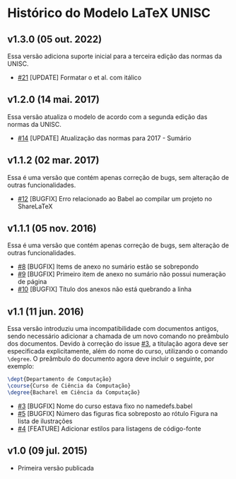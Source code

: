 # Histórico do Modelo LaTeX UNISC

## v1.3.0 (05 out. 2022)

Essa versão adiciona suporte inicial para a terceira edição das normas da UNISC.

* [#21](https://github.com/eduardoweiland/latex-unisc/issues/21) [UPDATE] Formatar o et al. com itálico

## v1.2.0 (14 mai. 2017)

Essa versão atualiza o modelo de acordo com a segunda edição das normas da UNISC.

* [#14](https://github.com/eduardoweiland/latex-unisc/issues/14) [UPDATE] Atualização das normas para 2017 - Sumário

## v1.1.2 (02 mar. 2017)

Essa é uma versão que contém apenas correção de bugs, sem alteração de outras funcionalidades.

* [#12](https://github.com/eduardoweiland/latex-unisc/issues/12) [BUGFIX] Erro relacionado ao Babel ao compilar um projeto no ShareLaTeX

## v1.1.1 (05 nov. 2016)

Essa é uma versão que contém apenas correção de bugs, sem alteração de outras funcionalidades.

* [#8](https://github.com/eduardoweiland/latex-unisc/issues/8) [BUGFIX] Items de anexo no sumário estão se sobrepondo
* [#9](https://github.com/eduardoweiland/latex-unisc/issues/9) [BUGFIX] Primeiro item de anexo no sumário não possui numeração de página
* [#10](https://github.com/eduardoweiland/latex-unisc/issues/10) [BUGFIX] Título dos anexos não está quebrando a linha

## v1.1 (11 jun. 2016)

Essa versão introduziu uma incompatibilidade com documentos antigos, sendo necessário adicionar a chamada de um novo comando no preâmbulo dos documentos. Devido à correção do issue [#3](https://github.com/eduardoweiland/latex-unisc/issues/3), a titulação agora deve ser especificada explicitamente, além do nome do curso, utilizando o comando `\degree`. O preâmbulo do documento agora deve incluir o seguinte, por exemplo:

``` tex
\dept{Departamento de Computação}
\course{Curso de Ciência da Computação}
\degree{Bacharel em Ciência da Computação}
```

* [#3](https://github.com/eduardoweiland/latex-unisc/issues/3) [BUGFIX] Nome do curso estava fixo no namedefs.babel
* [#5](https://github.com/eduardoweiland/latex-unisc/issues/5) [BUGFIX] Número das figuras fica sobreposto ao rótulo Figura na lista de ilustrações
* [#4](https://github.com/eduardoweiland/latex-unisc/issues/4) [FEATURE] Adicionar estilos para listagens de código-fonte

## v1.0 (09 jul. 2015)

* Primeira versão publicada

